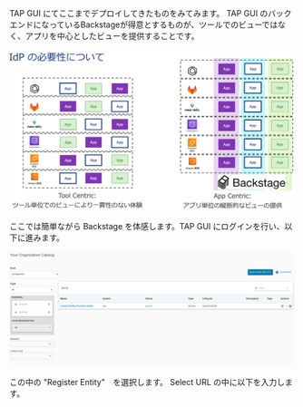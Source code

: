 TAP GUI にてここまでデプロイしてきたものをみてみます。
TAP GUI のバックエンドになっているBackstageが得意とするものが、ツールでのビューではなく、アプリを中心としたビューを提供することです。

![img_5.png](img_5.png)

ここでは簡単ながら Backstage を体感します。TAP GUI にログインを行い、以下に進みます。

![img_6.png](img_6.png)

この中の "Register Entity"　を選択します。
Select URL の中に以下を入力します。


